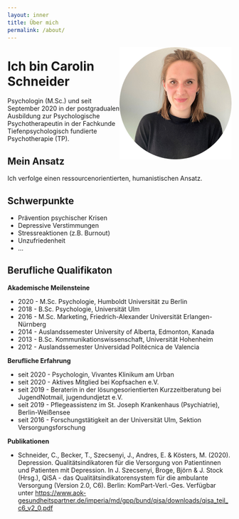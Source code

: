 ```yaml
---
layout: inner
title: Über mich
permalink: /about/
---
```


<img src="https://raw.githubusercontent.com/carolinschneider/carolinschneider.github.io/master/img/lini%20(2).png" alt="" style="float:right;width:50%;">

# Ich bin Carolin Schneider
Psychologin (M.Sc.) und seit September 2020 in der postgradualen Ausbildung zur Psychologische Psychotherapeutin in der Fachkunde Tiefenpsychologisch fundierte Psychotherapie (TP).

## Mein Ansatz
Ich verfolge einen ressourcenorientierten, humanistischen Ansatz. 

## Schwerpunkte
- Prävention psychischer Krisen <br />
- Depressive Verstimmungen <br />
- Stressreaktionen (z.B. Burnout) <br />
- Unzufriedenheit <br />
- ...

## Berufliche Qualifikaton

**Akademische Meilensteine** <br />
- 2020 - M.Sc. Psychologie, Humboldt Universität zu Berlin <br />
- 2018 - B.Sc. Psychologie, Universität Ulm <br />
- 2016 - M.Sc. Marketing, Friedrich-Alexander Universität Erlangen-Nürnberg <br />
- 2014 - Auslandssemester University of Alberta, Edmonton, Kanada <br />
- 2013 - B.Sc. Kommunikationswissenschaft, Universität Hohenheim <br />
- 2012 - Auslandssemester Universidad Politécnica de Valencia <br />

**Berufliche Erfahrung** <br />
- seit 2020 - Psychologin, Vivantes Klinikum am Urban <br />
- seit 2020 - Aktives Mitglied bei Kopfsachen e.V. <br />
- seit 2019 - Beraterin in der lösungesorientierten Kurzzeitberatung bei JugendNotmail, jugendundjetzt e.V. <br />
- seit 2019 - Pflegeassistenz im St. Joseph Krankenhaus (Psychiatrie), Berlin-Weißensee <br />
- seit 2016 - Forschungstätigkeit an der Universität Ulm, Sektion Versorgungsforschung

**Publikationen** <br />
- Schneider, C., Becker, T., Szecsenyi, J., Andres, E. & Kösters, M. (2020). Depression. Qualitätsindikatoren für die Versorgung von Patientinnen und Patienten mit Depression. In J. Szecsenyi, Broge, Björn & J. Stock (Hrsg.), QiSA - das Qualitätsindikatorensystem für die ambulante Versorgung (Version 2.0, C6). Berlin: KomPart-Verl.-Ges. Verfügbar unter https://www.aok-gesundheitspartner.de/imperia/md/gpp/bund/qisa/downloads/qisa_teil_c6_v2_0.pdf

